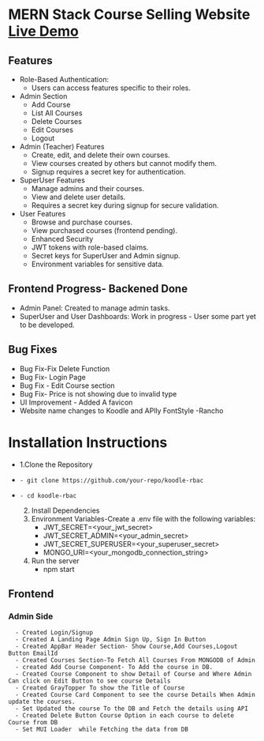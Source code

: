 # MERN Stack Course Selling Website [Live Demo](https://course-selling-app-client.onrender.com "Live Demo")


## Features
- Role-Based Authentication:
    - Users can access features specific to their roles.
- Admin Section
    - Add Course
    - List All Courses
    - Delete Courses
    - Edit Courses
    - Logout
- Admin (Teacher) Features
    - Create, edit, and delete their own courses.
    - View courses created by others but cannot modify them.
    - Signup requires a secret key for authentication.
- SuperUser Features
    - Manage admins and their courses.
    - View and delete user details.
    - Requires a secret key during signup for secure validation.
- User Features
    - Browse and purchase courses.
    - View purchased courses (frontend pending).
    - Enhanced Security
    - JWT tokens with role-based claims.
    - Secret keys for SuperUser and Admin signup.
    - Environment variables for sensitive data.
## Frontend Progress- Backened Done
- Admin Panel: Created to manage admin tasks.
- SuperUser and User Dashboards: Work in progress - User some part yet to be developed.


## Bug Fixes
- Bug Fix-Fix Delete Function
- Bug Fix- Login Page
- Bug Fix - Edit Course section
- Bug Fix- Price is not showing due to invalid type
- UI Improvement - Added A favicon
- Website name changes to Koodle and APlly FontStyle -Rancho

# Installation Instructions
- 1.Clone the Repository
-     - git clone https://github.com/your-repo/koodle-rbac
-     - cd koodle-rbac
  2. Install Dependencies
  3. Environment Variables-Create a .env file with the following variables:
     - JWT_SECRET=<your_jwt_secret>
     - JWT_SECRET_ADMIN=<your_admin_secret>
     - JWT_SECRET_SUPERUSER=<your_superuser_secret>
     - MONGO_URI=<your_mongodb_connection_string>
  4. Run the server
     - npm start

## Frontend
  ### Admin Side
      - Created Login/Signup
      - Created A Landing Page Admin Sign Up, Sign In Button
      - Created AppBar Header Section- Show Course,Add Courses,Logout Button EmailId
      - Created Courses Section-To Fetch All Courses From MONGODB of Admin
      - created Add Course Component- To Add the course in DB.
      - Created Course Component to show Detail of Course and Where Admin Can click on Edit Button to see course Details
      - Created GrayTopper To show the Title of Course
      - Created Course Card Component to see the course Details When Admin update the courses.
      - Set Updated the course To the DB and Fetch the details using API
      - Created Delete Button Course Option in each course to delete Course from DB
      - Set MUI Loader  while Fetching the data from DB 

